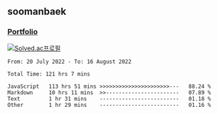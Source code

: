 ## soomanbaek

### [Portfolio](https://bsm311.notion.site/Baek-Sooman-980c5d3025b3427e912416ea797a6385)


[![Solved.ac프로필](http://mazassumnida.wtf/api/generate_badge?boj=bsm311)](https://solved.ac/bsm311)


<!--START_SECTION:waka-->

```text
From: 20 July 2022 - To: 16 August 2022

Total Time: 121 hrs 7 mins

JavaScript   113 hrs 51 mins >>>>>>>>>>>>>>>>>>>>>>---   88.24 %
Markdown     10 hrs 11 mins  >>-----------------------   07.89 %
Text         1 hr 31 mins    -------------------------   01.18 %
Other        1 hr 29 mins    -------------------------   01.16 %
```

<!--END_SECTION:waka-->


